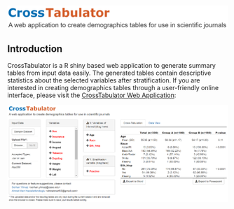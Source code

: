 <img src="www/crosstabulator_logo_github.png" width="800">

## Introduction 
CrossTabulator is a R shiny based web application to generate summary tables from input data easily. The generated tables contain descriptive statistics about the selected variables after stratification. If you are interested in creating demographics tables through a user-friendly online interface, please visit the [CrossTabulator Web Application](https://serhan-yilmaz.shinyapps.io/crosstabulator/):

![CrossTabulator](www/crosstabulator_ss.png "CrossTabulator")
